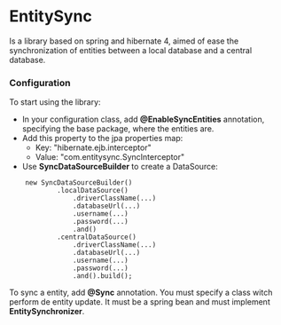 # EntitySync

Is a library based on spring and hibernate 4, aimed of ease the synchronization of entities between a local database and a central database.

### Configuration

To start using the library:

- In your configuration class, add **@EnableSyncEntities** annotation, specifying the base package, where the entities are.
- Add this property to the jpa properties map:
    - Key: "hibernate.ejb.interceptor"
    - Value: "com.entitysync.SyncInterceptor"
- Use **SyncDataSourceBuilder** to create a DataSource:
```
    new SyncDataSourceBuilder()
            .localDataSource()
                .driverClassName(...)
                .databaseUrl(...)
                .username(...)
                .password(...)
                .and()
            .centralDataSource()
                .driverClassName(...)
                .databaseUrl(...)
                .username(...)
                .password(...)
                .and().build();
```

To sync a entity, add **@Sync** annotation. You must specify a class witch perform de entity update. It must be a spring bean and must implement **EntitySynchronizer**.